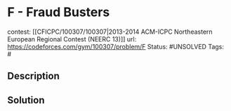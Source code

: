 # F - Fraud Busters

contest: [[CFICPC/100307/100307|2013-2014 ACM-ICPC Northeastern European Regional Contest (NEERC 13)]]
url: https://codeforces.com/gym/100307/problem/F
Status: #UNSOLVED
Tags: #

## Description

## Solution

